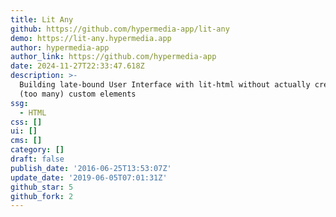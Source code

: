 ```yaml
---
title: Lit Any
github: https://github.com/hypermedia-app/lit-any
demo: https://lit-any.hypermedia.app
author: hypermedia-app
author_link: https://github.com/hypermedia-app
date: 2024-11-27T22:33:47.618Z
description: >-
  Building late-bound User Interface with lit-html without actually creating
  (too many) custom elements
ssg:
  - HTML
css: []
ui: []
cms: []
category: []
draft: false
publish_date: '2016-06-25T13:53:07Z'
update_date: '2019-06-05T07:01:31Z'
github_star: 5
github_fork: 2
---
```

